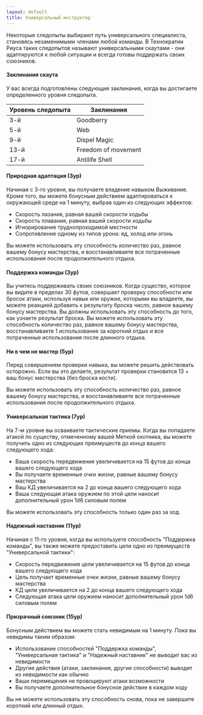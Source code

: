 ```yaml
---
layout: default
title: Универсальный инструктор
---
```


Некоторые следопыты выбирают путь универсального специалиста, становясь незаменимыми членами любой команды. В Технократии Риуса таких следопытов называют универсальными скаутами - они адаптируются к любой ситуации и всегда готовы поддержать своих союзников.

#### Заклинания скаута
У вас всегда подготовлены следующие заклинания, когда вы достигаете определенного уровня следопыта.

| Уровень следопыта | Заклинания |
|-------------------|------------|
| 3-й | Goodberry |
| 5-й | Web |
| 9-й | Dispel Magic |
| 13-й | Freedom of movement |
| 17-й | Antilife Shell |

#### Природная адаптация (3ур)
Начиная с 3-го уровня, вы получаете владение навыком Выживание. Кроме того, вы можете бонусным действием адаптироваться к окружающей среде на 1 минуту, выбрав один из следующих эффектов:

- Скорость лазания, равная вашей скорости ходьбы
- Скорость плавания, равная вашей скорости ходьбы
- Игнорирование труднопроходимой местности
- Сопротивление одному из типов урона: яд, холод или огонь

Вы можете использовать эту способность количество раз, равное вашему бонусу мастерства, и восстанавливаете все потраченные использования после продолжительного отдыха.

#### Поддержка команды (3ур)
Вы учитесь поддерживать своих союзников. Когда существо, которое вы видите в пределах 30 футов, совершает проверку способности или бросок атаки, используя навык или оружие, которыми вы владеете, вы можете реакцией добавить к результату броска число, равное вашему бонусу мастерства. Вы должны использовать эту способность до того, как узнаете результат броска.
Вы можете использовать эту способность количество раз, равное вашему бонусу мастерства, восстанавливаете 1 использование за короткий отдых и все потраченные использования после длинного отдыха.

#### Ни в чем не мастер (5ур)
Перед совершением проверки навыка, вы можете решить действовать осторожно. Если вы это делаете, результат проверки становится 13 + ваш бонус мастерства (без броска кости).

Вы можете использовать эту способность количество раз, равное вашему бонусу мастерства, и восстанавливаете все потраченные использования после продолжительного отдыха.

#### Универсальная тактика (7ур)
На 7-м уровне вы осваиваете тактические приемы. Когда вы попадаете атакой по существу, отмеченному вашей Меткой охотника, вы можете получить одно из следующих преимуществ до конца вашего следующего хода:

- Ваша скорость передвижения увеличивается на 15 футов до конца вашего следующего хода
- Вы получаете временные очки жизни, равные вашему бонусу мастерства
- Ваш КД увеличивается на 2 до конца вашего следующего хода
- Ваша следующая атака оружием по этой цели наносит дополнительный урон 1d6 силовым полем

Вы можете использовать эту способность только один раз за ход.

#### Надежный наставник (11ур)
Начиная с 11-го уровня, когда вы используете способность "Поддержка команды", вы также можете предоставить цели одно из преимуществ "Универсальной тактики":

- Скорость передвижения цели увеличивается на 15 футов до конца вашего следующего хода
- Цель получает временные очки жизни, равные вашему бонусу мастерства
- КД цели увеличивается на 2 до конца вашего следующего хода
- Следующая атака цели оружием наносит дополнительный урон 1d6 силовым полем

#### Призрачный союзник (15ур)
Бонусным действием вы можете стать невидимым на 1 минуту. Пока вы невидимы таким образом:

- Использование способностей "Поддержка команды", "Универсальная тактика" и "Надежный наставник" не выводит вас из невидимости
- Другие действия (атаки, заклинания, другие способности) выводят из невидимости как обычно
- Ваши перемещения не провоцируют атаки возможности
- Вы получаете дополнительное бонусное действие в каждом ходу

Вы не можете использовать эту способность снова, пока не завершите короткий или длинный отдых.
